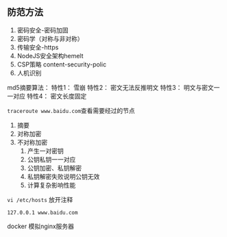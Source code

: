 ## 防范方法
1. 密码安全-密码加固
2. 密码学（对称与非对称）
3. 传输安全-https
4. NodeJS安全架构hemelt
5. CSP策略 content-security-polic
6. 人机识别

md5摘要算法：
特性1： 雪崩
特性2： 密文无法反推明文
特性3： 明文与密文一一对应
特性4： 密文长度固定

`traceroute www.baidu.com`查看需要经过的节点



1. 摘要
2. 对称加密
3. 不对称加密
    1. 产生一对密钥
    2. 公钥私钥一一对应
    3. 公钥加密、私钥解密
    4. 私钥解密失败说明公钥无效
    5. 计算复杂影响性能


`vi /etc/hosts`
放开注释
```
127.0.0.1 www.baidu.com
```


docker 模拟nginx服务器